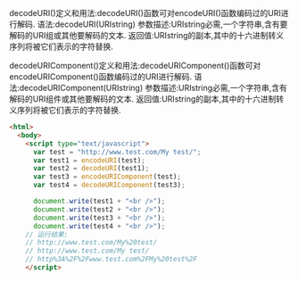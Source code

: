 decodeURI()定义和用法:decodeURI()函数可对encodeURI()函数编码过的URI进行解码.
语法:decodeURI(URIstring)
参数描述:URIstring必需,一个字符串,含有要解码的URI组或其他要解码的文本.
返回值:URIstring的副本,其中的十六进制转义序列将被它们表示的字符替换.

decodeURIComponent()定义和用法:decodeURIComponent()函数可对encodeURIComponent()函数编码过的URI进行解码.
语法:decodeURIComponent(URIstring)
参数描述:URIstring必需,一个字符串,含有解码的URI组件或其他要解码的文本.
返回值:URIstring的副本,其中的十六进制转义序列将被它们表示的字符替换.

```html
<html>
  <body>
    <script type="text/javascript">
      var test = "http://www.test.com/My test/";
      var test1 = encodeURI(test);
      var test2 = decodeURI(test1);
      var test3 = encodeURIComponent(test);
      var test4 = decodeURIComponent(test3);

      document.write(test1 + "<br />");
      document.write(test2 + "<br />");
      document.write(test3 + "<br />");
      document.write(test4 + "<br />");
    // 运行结果:
    // http://www.test.com/My%20test/
    // http://www.test.com/My test/
    // http%3A%2F%2Fwww.test.com%2FMy%20test%2F
    </script>

```
